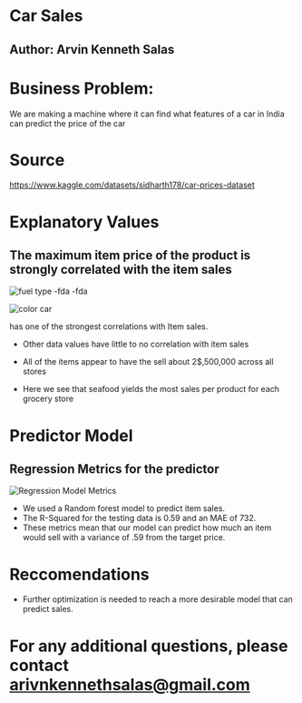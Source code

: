 # Car Sales
## Author: Arvin Kenneth Salas
# Business Problem:
We are making a machine where it can find what features of a car in India can predict the price of the car
# Source
https://www.kaggle.com/datasets/sidharth178/car-prices-dataset
# Explanatory Values
## The maximum item price of the product is strongly correlated with the item sales

![fuel type](https://github.com/aksalas/Car-Sales/assets/95392861/a653630e-e475-463c-9aeb-33a078806c52)
-fda
-fda

![color car](https://github.com/aksalas/Car-Sales/assets/95392861/021403b8-bd8d-42c4-8dbc-9b42eb4a3412)

 has one of the strongest correlations with Item sales.
- Other data values have little to no correlation with item sales


- All of the items appear to have the sell about 2$,500,000 across all stores
- Here we see that seafood yields the most sales per product for each grocery store
 
# Predictor Model
## Regression Metrics for the predictor
![Regression Model Metrics](https://github.com/aksalas/Prediction-of-Product-Sales/assets/95392861/9f06858f-d83b-4dd7-9be3-893fbc1f3c5e)
- We used a Random forest model to predict item sales.
- The R-Squared for the testing data is 0.59 and an MAE of 732.
- These metrics mean that our model can predict how much an item would sell with a variance of .59 from the target price.
# Reccomendations
- Further optimization is needed to reach a more desirable model that can predict sales.
# For any additional questions, please contact arivnkennethsalas@gmail.com
